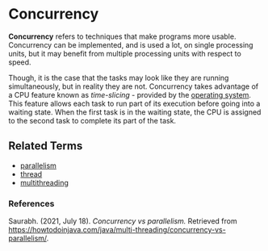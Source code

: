 # Concurrency

**Concurrency** refers to techniques that make programs more usable. Concurrency can be implemented, and is used a lot, on single processing units, but it may benefit from multiple processing units with respect to speed.

Though, it is the case that the tasks may look like they are running simultaneously, but in reality they are not. Concurrency takes advantage of a CPU feature known as *time-slicing* - provided by the [operating system](./operating-system.md). This feature allows each task to run part of its execution before going into a waiting state. When the first task is in the waiting state, the CPU is assigned to the second task to complete its part of the task.

## Related Terms

- [parallelism](./parallelism.md)
- [thread](./thread.md)
- [multithreading](./multithreading.md)

### References

Saurabh. (2021, July 18). *Concurrency vs parallelism.* Retrieved from https://howtodoinjava.com/java/multi-threading/concurrency-vs-parallelism/. 